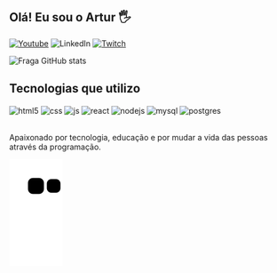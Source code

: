 ## Olá! Eu sou o Artur 🖐️

[![Youtube](https://img.shields.io/badge/YouTube-FF0000?style=for-the-badge&logo=youtube&logoColor=white)](https://youtube.com/c/sujeitoprogramador)
![LinkedIn](https://img.shields.io/badge/linkedin-%230077B5.svg?style=for-the-badge&logo=linkedin&logoColor=white)
[![Twitch](https://img.shields.io/badge/Twitch-9146FF?style=for-the-badge&logo=twitch&logoColor=white)](https://twitch.tv/fragabr)

![Fraga GitHub stats](https://github-readme-stats.vercel.app/api?username=ArturMaidana&show_icons=true&theme=merko&count_private=true)

## Tecnologias que utilizo

<div style="display: inline_block">
  <img align="center" alt="html5" src="https://img.shields.io/badge/HTML5-E34F26?style=for-the-badge&logo=html5&logoColor=white" />
  <img align="center" alt="css" src="https://img.shields.io/badge/CSS3-1572B6?style=for-the-badge&logo=css3&logoColor=white" />
  <img align="center" alt="js" src="https://img.shields.io/badge/JavaScript-F7DF1E?style=for-the-badge&logo=javascript&logoColor=black" />

  <img align="center" alt="react" src="https://img.shields.io/badge/React-20232A?style=for-the-badge&logo=react&logoColor=61DAFB" />
  <img align="center" alt="nodejs" src="https://img.shields.io/badge/Node.js-43853D?style=for-the-badge&logo=node.js&logoColor=white" />
  <img align="center" alt="mysql" src="https://img.shields.io/badge/mysql-%2300f.svg?style=for-the-badge&logo=mysql&logoColor=white" />
  <img align="center" alt="postgres" src="https://img.shields.io/badge/postgres-%23316192.svg?style=for-the-badge&logo=postgresql&logoColor=white" />


  
</div><br/>

Apaixonado por tecnologia, educação e por mudar a vida das pessoas através da programação.

![Snake animation](https://github.com/ArturMaidana/ArturMaidana/blob/output/github-contribution-grid-snake.svg)
